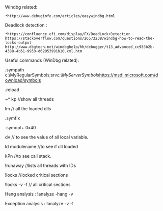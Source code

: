 Windbg related:

    *http://www.debuginfo.com/articles/easywindbg.html



Deadlock detection :

    *https://confluence.efi.com/display/FX/DeadLock+Detection
    https://stackoverflow.com/questions/26573238/windbg-how-to-read-the-locks-output
    http://www.dbgtech.net/windbghelp/hh/debugger/t13_advanced_cc933b2b-4388-4b51-9950-d62953991b10.xml.htm



Useful commands (WinDbg related):


.sympath c:\MyRegularSymbols;srv*c:\MyServerSymbols*https://msdl.microsoft.com/download/symbols

.reload

~* kp   //show all threads

lm   // all the loaded dlls

.symfix

.symopt+ 0x40

dv  // to see the value of all local variable.

ld modulename //to see if dll loaded


kPn  //to see call stack.

!runaway //lists all threads with IDs

!locks //locked critical sections


!locks -v -f // all critical sections


Hang analysis : !analyze -hang -v

Exception analysis : !analyze -v -f









